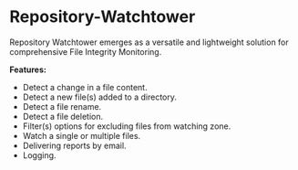 # Repository-Watchtower
Repository Watchtower emerges as a versatile and lightweight solution for comprehensive File Integrity Monitoring.

**Features:**
* Detect a change in a file content.
* Detect a new file(s) added to a directory.
* Detect a file rename.
* Detect a file deletion.
* Filter(s) options for excluding files from watching zone.
* Watch a single or multiple files.
* Delivering reports by email.
* Logging.
